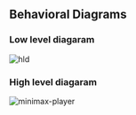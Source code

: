 
## Behavioral Diagrams 
### Low level diagaram
![hld](https://user-images.githubusercontent.com/94224310/142772562-30d59d3e-9b5d-40e9-96e0-a8b5f71fbac9.PNG)


### High level diagaram
![minimax-player](https://user-images.githubusercontent.com/94224310/143223828-7473cc74-bf91-4ef9-924c-caf8978770c1.png)
